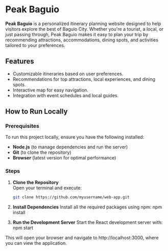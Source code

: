 # Peak Baguio  

**Peak Baguio** is a personalized itinerary planning website designed to help visitors explore the best of Baguio City. Whether you're a tourist, a local, or just passing through, Peak Baguio makes it easy to plan your trip by recommending attractions, accommodations, dining spots, and activities tailored to your preferences.  

## Features  
- Customizable itineraries based on user preferences.  
- Recommendations for top attractions, local experiences, and dining spots.  
- Interactive map for easy navigation.  
- Integration with event schedules and local guides.  

## How to Run Locally  

### Prerequisites  
To run this project locally, ensure you have the following installed:  
- **Node.js** (to manage dependencies and run the server)  
- **Git** (to clone the repository)  
- **Browser** (latest version for optimal performance)  

### Steps  

1. **Clone the Repository**  
   Open your terminal and execute:  
   ```bash  
   git clone https://github.com/myusername/web-app.git

2. **Install Dependencies**
   Install all the required packages using npm:
   npm install  

3. **Run the Development Server**
    Start the React development server with:
    npm start  

This will open your browser and navigate to http://localhost:3000, where you can view the application.
